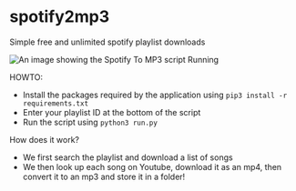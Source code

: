 # spotify2mp3
Simple free and unlimited spotify playlist downloads

![An image showing the Spotify To MP3 script Running](https://i.imgur.com/bxGQCt6.png)

HOWTO:

- Install the packages required by the application using `pip3 install -r requirements.txt`
- Enter your playlist ID at the bottom of the script
- Run the script using `python3 run.py`

How does it work?

- We first search the playlist and download a list of songs
- We then look up each song on Youtube, download it as an mp4, then convert it to an mp3 and store it in a folder!
